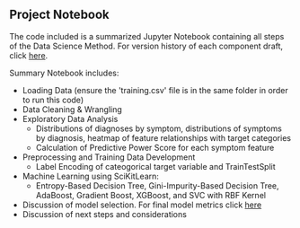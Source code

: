 ## Project Notebook 

The code included is a summarized Jupyter Notebook containing all steps of the Data Science Method. For version history of each component draft, click [here](https://github.com/caitlinruble/Springboard/tree/main/Assignments/Classifying%20Disease%20-%20Capstone).

Summary Notebook includes:
  - Loading Data (ensure the 'training.csv' file is in the same folder in order to run this code)
  - Data Cleaning & Wrangling
  - Exploratory Data Analysis 
      - Distributions of diagnoses by symptom, distributions of symptoms by diagnosis, heatmap of feature relationships with target categories
      - Calculation of Predictive Power Score for each symptom feature
  - Preprocessing and Training Data Development
      - Label Encoding of cateogorical target variable and TrainTestSplit
  - Machine Learning using SciKitLearn:
      - Entropy-Based Decision Tree, Gini-Impurity-Based Decision Tree, AdaBoost, Gradient Boost, XGBoost, and SVC with RBF Kernel
  - Discussion of model selection. For final model metrics click [here](https://github.com/caitlinruble/Portfolio/blob/2461a7ea010151c572ab1c75a2c206ac52f9fdaf/Patient%20Diagnosis%20with%20Machine%20Learning/Report/Model%20Metrics.md)
  - Discussion of next steps and considerations
